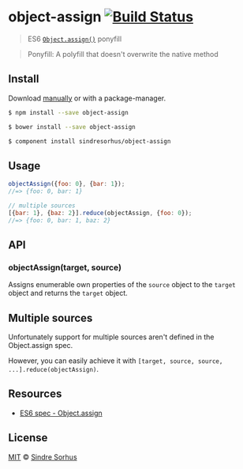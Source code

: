 # object-assign [![Build Status](https://travis-ci.org/sindresorhus/object-assign.svg?branch=master)](https://travis-ci.org/sindresorhus/object-assign)

> ES6 [`Object.assign()`](http://www.2ality.com/2014/01/object-assign.html) ponyfill

> Ponyfill: A polyfill that doesn't overwrite the native method


## Install

Download [manually](https://github.com/sindresorhus/object-assign/releases) or with a package-manager.

```bash
$ npm install --save object-assign
```

```bash
$ bower install --save object-assign
```

```bash
$ component install sindresorhus/object-assign
```


## Usage

```js
objectAssign({foo: 0}, {bar: 1});
//=> {foo: 0, bar: 1}

// multiple sources
[{bar: 1}, {baz: 2}].reduce(objectAssign, {foo: 0});
//=> {foo: 0, bar: 1, baz: 2}
```


## API

### objectAssign(target, source)

Assigns enumerable own properties of the `source` object to the `target` object and returns the `target` object.


## Multiple sources

Unfortunately support for multiple sources aren't defined in the Object.assign spec.

However, you can easily achieve it with `[target, source, source, ...].reduce(objectAssign)`.


## Resources

- [ES6 spec - Object.assign](https://people.mozilla.org/~jorendorff/es6-draft.html#sec-object.assign)


## License

[MIT](http://opensource.org/licenses/MIT) © [Sindre Sorhus](http://sindresorhus.com)
